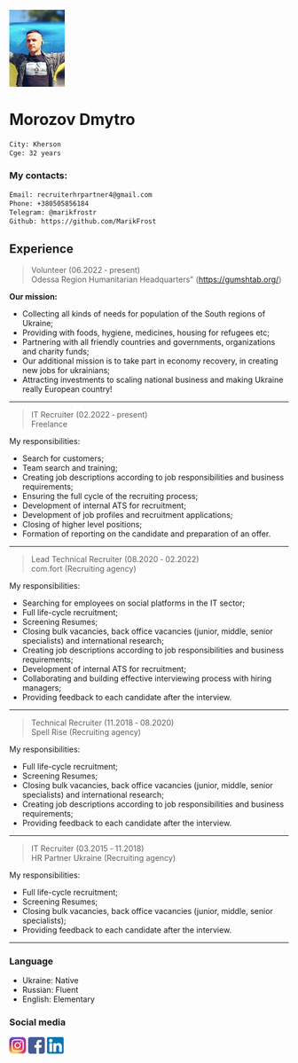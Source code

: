 ![Photo](img/photo.png)

# Morozov Dmytro

    City: Kherson
    Cge: 32 years

### My contacts:

    Email: recruiterhrpartner4@gmail.com
    Phone: +380505856184
    Telegram: @marikfrostr
    Github: https://github.com/MarikFrost

## Experience

> Volunteer (06.2022 ‐ present)  
> Odessa Region Humanitarian Headquarters" (https://gumshtab.org/)

**Our mission:**

- Collecting all kinds of needs for population of the South regions of Ukraine;
- Providing with foods, hygiene, medicines, housing for refugees etc;
- Partnering with all friendly countries and governments, organizations and charity funds;
- Our additional mission is to take part in economy recovery, in creating new jobs for ukrainians;
- Attracting investments to scaling national business and making Ukraine really European country!

---

> IT Recruiter (02.2022 ‐ present)  
> Freelance

My responsibilities:

- Search for customers;
- Team search and training;
- Creating job descriptions according to job responsibilities and business
  requirements;
- Ensuring the full cycle of the recruiting process;
- Development of internal ATS for recruitment;
- Development of job profiles and recruitment applications;
- Closing of higher level positions;
- Formation of reporting on the candidate and preparation of an offer.

---

> Lead Technical Recruiter (08.2020 ‐ 02.2022)  
> com.fort (Recruiting agency)

My responsibilities:

- Searching for employees on social platforms in the IT sector;
- Full life-cycle recruitment;
- Screening Resumes;
- Closing bulk vacancies, back office vacancies (junior, middle, senior specialists) and
  international research;
- Creating job descriptions according to job responsibilities and business
  requirements;
- Development of internal ATS for recruitment;
- Collaborating and building effective interviewing process with hiring managers;
- Providing feedback to each candidate after the interview.

---

> Technical Recruiter (11.2018 ‐ 08.2020)  
> Spell Rise (Recruiting agency)

My responsibilities:

- Full life-cycle recruitment;
- Screening Resumes;
- Closing bulk vacancies, back office vacancies (junior, middle, senior specialists) and
  international research;
- Creating job descriptions according to job responsibilities and business
  requirements;
- Providing feedback to each candidate after the interview.

---

> IT Recruiter (03.2015 ‐ 11.2018)  
> HR Partner Ukraine (Recruiting agency)

My responsibilities:

- Full life-cycle recruitment;
- Screening Resumes;
- Closing bulk vacancies, back office vacancies (junior, middle, senior specialists);
- Providing feedback to each candidate after the interview.

---

### Language

- Ukraine: Native
- Russian: Fluent
- English: Elementary

### Social media

[![Instagram](img/icon_instagram.jpeg)](https://www.instagram.com/marikfrostr/) [![Facebook](img/icon_facebook.jpg)](https://www.facebook.com/marikfrostr/) [![Linkedin](img/icon_linkedin.png)](https://www.linkedin.com/in/morozov-dmytro-4b039b225/)
